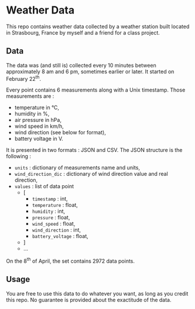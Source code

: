 # Weather Data
This repo contains weather data collected by a weather station built located in Strasbourg, France by myself and a friend for a class project.

## Data
The data was (and still is) collected every 10 minutes between approximately 8 am and 6 pm, sometimes earlier or later. It started on February 22<sup>th</sup>.

Every point contains 6 measurements along with a Unix timestamp. Those measurements are :
- temperature in °C,
- humidity in %,
- air pressure in hPa,
- wind speed in km/h,
- wind direction (see below for format),
- battery voltage in V.

It is presented in two formats : JSON and CSV. The JSON structure is the following :
- `units` : dictionary of measurements name and units,
- `wind_direction_dic` : dictionary of wind direction value and real direction,
- `values` : list of data point
  - [
  	- `timestamp` : int,
  	- `temperature` : float,
  	- `humidity` : int,
  	- `pressure` : float,
  	- `wind_speed` : float,
  	- `wind_direction` : int,
  	- `battery_voltage` : float,  	
  - ]
  - ...

On the 8<sup>th</sup> of April, the set contains 2972 data points.

## Usage
You are free to use this data to do whatever you want, as long as you credit this repo. No guarantee is provided about the exactitude of the data.